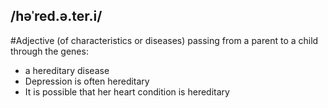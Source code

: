 ## /həˈred.ə.ter.i/ 
#Adjective
(of characteristics or diseases) passing from a parent to a child through the genes:

- a hereditary disease
- Depression is often hereditary
- It is possible that her heart condition is hereditary